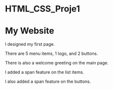 # HTML_CSS_Proje1
<h1> My Website </h1>
I designed my first page.

There are 5 menu items, 1 logo, and 2 buttons.

There is also a welcome greeting on the main page.

I added a span feature on the list items.

I also added a span feature on the buttons.